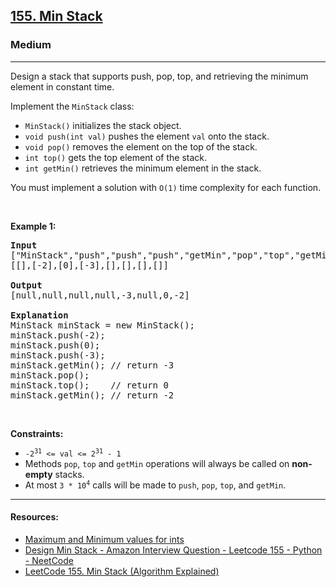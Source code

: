 <h2><a href="https://leetcode.com/problems/min-stack/">155. Min Stack</a></h2><h3>Medium</h3><hr><div style="user-select: auto;"><p style="user-select: auto;">Design a stack that supports push, pop, top, and retrieving the minimum element in constant time.</p>

<p style="user-select: auto;">Implement the <code style="user-select: auto;">MinStack</code> class:</p>

<ul style="user-select: auto;">
	<li style="user-select: auto;"><code style="user-select: auto;">MinStack()</code> initializes the stack object.</li>
	<li style="user-select: auto;"><code style="user-select: auto;">void push(int val)</code> pushes the element <code style="user-select: auto;">val</code> onto the stack.</li>
	<li style="user-select: auto;"><code style="user-select: auto;">void pop()</code> removes the element on the top of the stack.</li>
	<li style="user-select: auto;"><code style="user-select: auto;">int top()</code> gets the top element of the stack.</li>
	<li style="user-select: auto;"><code style="user-select: auto;">int getMin()</code> retrieves the minimum element in the stack.</li>
</ul>

<p style="user-select: auto;">You must implement a solution with <code style="user-select: auto;">O(1)</code> time complexity for each function.</p>

<p style="user-select: auto;">&nbsp;</p>
<p style="user-select: auto;"><strong style="user-select: auto;">Example 1:</strong></p>

<pre style="user-select: auto;"><strong style="user-select: auto;">Input</strong>
["MinStack","push","push","push","getMin","pop","top","getMin"]
[[],[-2],[0],[-3],[],[],[],[]]

<strong style="user-select: auto;">Output</strong>
[null,null,null,null,-3,null,0,-2]

<strong style="user-select: auto;">Explanation</strong>
MinStack minStack = new MinStack();
minStack.push(-2);
minStack.push(0);
minStack.push(-3);
minStack.getMin(); // return -3
minStack.pop();
minStack.top();    // return 0
minStack.getMin(); // return -2
</pre>

<p style="user-select: auto;">&nbsp;</p>
<p style="user-select: auto;"><strong style="user-select: auto;">Constraints:</strong></p>

<ul style="user-select: auto;">
	<li style="user-select: auto;"><code style="user-select: auto;">-2<sup style="user-select: auto;">31</sup> &lt;= val &lt;= 2<sup style="user-select: auto;">31</sup> - 1</code></li>
	<li style="user-select: auto;">Methods <code style="user-select: auto;">pop</code>, <code style="user-select: auto;">top</code> and <code style="user-select: auto;">getMin</code> operations will always be called on <strong style="user-select: auto;">non-empty</strong> stacks.</li>
	<li style="user-select: auto;">At most <code style="user-select: auto;">3 * 10<sup style="user-select: auto;">4</sup></code> calls will be made to <code style="user-select: auto;">push</code>, <code style="user-select: auto;">pop</code>, <code style="user-select: auto;">top</code>, and <code style="user-select: auto;">getMin</code>.</li>
</ul>
</div>
<hr>

#### Resources:
- [Maximum and Minimum values for ints](https://stackoverflow.com/questions/7604966/maximum-and-minimum-values-for-ints)
- [Design Min Stack - Amazon Interview Question - Leetcode 155 - Python - NeetCode](https://www.youtube.com/watch?v=qkLl7nAwDPo)
- [LeetCode 155. Min Stack (Algorithm Explained)](https://www.youtube.com/watch?v=WxCuL3jleUA)
